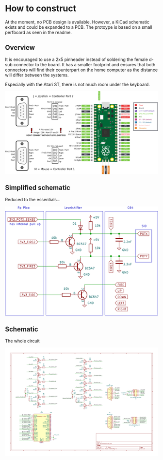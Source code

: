 # How to construct

At the moment, no PCB design is available. However, a KiCad schematic exists and could be expanded to a PCB.
The protoype is based on a small perfboard as seen in the readme.

## Overview

It is encouraged to use a 2x5 pinheader instead of soldering the female d-sub connector to the board. It has a smaller footprint and ensures that both connectors will find their counterpart on the home computer as the distance will differ between the systems.

Especially with the Atari ST, there is not much room under the keyboard.

![Pinout](pinout.svg)

## Simplified schematic

Reduced to the essentials...

![Simple schematic](simplified_schematic.svg)

## Schematic

The whole circuit

![Schematic](../schematic/yaumataca/yaumataca.svg)
